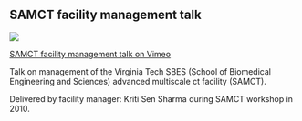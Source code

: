 ﻿## SAMCT facility management talk

![
](https://github.com/ksens/ksens.github.io/blob/master/img/WhatsApp%20Image%202023-03-29%20at%2012.11.34%20AM.jpeg?raw=true.)

[SAMCT facility management talk on Vimeo](https://vimeo.com/33084194?embedded=true&source=vimeo_logo&owner=7801532)

Talk on management of the Virginia Tech SBES (School of Biomedical Engineering and Sciences) advanced multiscale ct facility (SAMCT).

Delivered by facility manager: Kriti Sen Sharma during SAMCT workshop in 2010.
